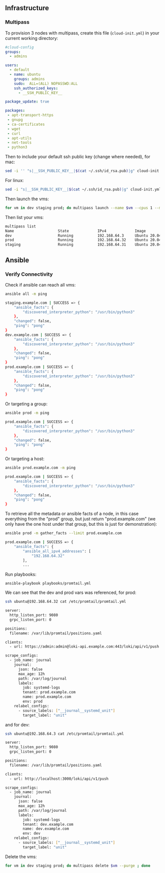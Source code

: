 ## Infrastructure

### Multipass

To provision 3 nodes with multipass, create this file (`cloud-init.yml`) in your current working directory:

```yaml
#cloud-config
groups:
  - admins

users:
  - default
  - name: ubuntu
    groups: admins
    sudo:  ALL=(ALL) NOPASSWD:ALL
    ssh_authorized_keys:
      - __SSH_PUBLIC_KEY__

package_update: true

packages:
 - apt-transport-https
 - gnupg
 - ca-certificates
 - wget
 - curl
 - apt-utils
 - net-tools
 - python3
```

Then to include your default ssh public key (change where needed), for mac:

```bash
sed -i '' "s|__SSH_PUBLIC_KEY__|$(cat ~/.ssh/id_rsa.pub)|g" cloud-init.yml
```

For linux:

```bash
sed -i "s|__SSH_PUBLIC_KEY__|$(cat ~/.ssh/id_rsa.pub)|g" cloud-init.yml
```

Then launch the vms:

```bash
for vm in dev staging prod; do multipass launch --name $vm --cpus 1 --mem 512M --disk 8G --cloud-init cloud-init.yml focal; done
```

Then list your vms:

```bash
multipass list
Name                    State             IPv4             Image
dev                     Running           192.168.64.3     Ubuntu 20.04 LTS
prod                    Running           192.168.64.32    Ubuntu 20.04 LTS
staging                 Running           192.168.64.31    Ubuntu 20.04 LTS
```

## Ansible

### Verify Connectivity

Check if ansible can reach all vms:

```bash
ansible all -m ping 

staging.example.com | SUCCESS => {
    "ansible_facts": {
        "discovered_interpreter_python": "/usr/bin/python3"
    },
    "changed": false,
    "ping": "pong"
}
dev.example.com | SUCCESS => {
    "ansible_facts": {
        "discovered_interpreter_python": "/usr/bin/python3"
    },
    "changed": false,
    "ping": "pong"
}
prod.example.com | SUCCESS => {
    "ansible_facts": {
        "discovered_interpreter_python": "/usr/bin/python3"
    },
    "changed": false,
    "ping": "pong"
}
```

Or targeting a group:

```bash
ansible prod -m ping   

prod.example.com | SUCCESS => {
    "ansible_facts": {
        "discovered_interpreter_python": "/usr/bin/python3"
    },
    "changed": false,
    "ping": "pong"
}
```

Or targeting a host:

```bash
ansible prod.example.com -m ping

prod.example.com | SUCCESS => {
    "ansible_facts": {
        "discovered_interpreter_python": "/usr/bin/python3"
    },
    "changed": false,
    "ping": "pong"
}
```

To retrieve all the metadata or ansible facts of a node, in this case everything from the "prod" group, but just return "prod.example.com" (we only have the one host under that group, but this is just for demonstration):

```bash
ansible prod -m gather_facts --limit prod.example.com

prod.example.com | SUCCESS => {
    "ansible_facts": {
        "ansible_all_ipv4_addresses": [
            "192.168.64.32"
        ],
        ...
```

Run playbooks:

```
ansible-playbook playbooks/promtail.yml
```

We can see that the dev and prod vars was referenced, for prod:

```bash
ssh ubuntu@192.168.64.32 cat /etc/promtail/promtail.yml

server:
  http_listen_port: 9080
  grpc_listen_port: 0

positions:
  filename: /var/lib/promtail/positions.yaml

clients:
  - url: https://admin:admin@loki-api.example.com:443/loki/api/v1/push

scrape_configs:
  - job_name: journal
    journal:
      json: false
      max_age: 12h
      path: /var/log/journal
      labels:
        job: systemd-logs
        tenant: prod.example.com
        name: prod.example.com
        env: prod
    relabel_configs:
      - source_labels: ["__journal__systemd_unit"]
        target_label: "unit"

```

and for dev:

```bash
ssh ubuntu@192.168.64.3 cat /etc/promtail/promtail.yml 

server:
  http_listen_port: 9080
  grpc_listen_port: 0

positions:
  filename: /var/lib/promtail/positions.yaml

clients:
  - url: http://localhost:3000/loki/api/v1/push

scrape_configs:
  - job_name: journal
    journal:
      json: false
      max_age: 12h
      path: /var/log/journal
      labels:
        job: systemd-logs
        tenant: dev.example.com
        name: dev.example.com
        env: dev
    relabel_configs:
      - source_labels: ["__journal__systemd_unit"]
        target_label: "unit"
```

Delete the vms:

```bash
for vm in dev staging prod; do multipass delete $vm --purge ; done
```
